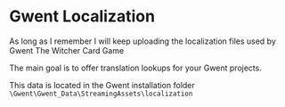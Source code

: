 # Gwent Localization

As long as I remember I will keep uploading the localization files used by Gwent The Witcher Card Game

The main goal is to offer translation lookups for your Gwent projects.

This data is located in the Gwent installation folder  
`\Gwent\Gwent_Data\StreamingAssets\localization`